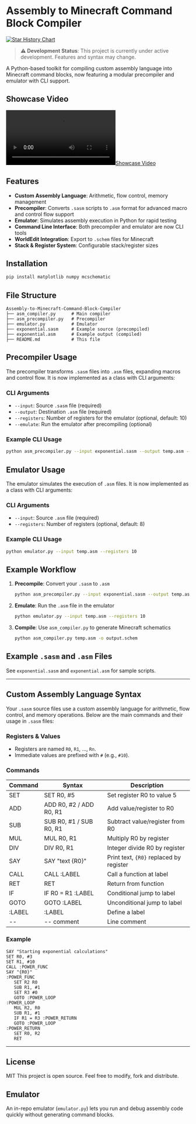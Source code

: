 # Assembly to Minecraft Command Block Compiler

[![Star History Chart](https://api.star-history.com/svg?repos=Bowser04/Assembly-to-Minecraft-Command-Block-Compiler&type=Date)](https://www.star-history.com/#Bowser04/Assembly-to-Minecraft-Command-Block-Compiler&Date)

> **⚠️ Development Status**: This project is currently under active development. Features and syntax may change.

A Python-based toolkit for compiling custom assembly language into Minecraft command blocks, now featuring a modular precompiler and emulator with CLI support.

## Showcase Video

[![Showcase Video](showcase.mp4)](showcase.mp4)

## Features

- **Custom Assembly Language**: Arithmetic, flow control, memory management
- **Precompiler**: Converts `.sasm` scripts to `.asm` format for advanced macro and control flow support
- **Emulator**: Simulates assembly execution in Python for rapid testing
- **Command Line Interface**: Both precompiler and emulator are now CLI tools
- **WorldEdit Integration**: Export to `.schem` files for Minecraft
- **Stack & Register System**: Configurable stack/register sizes

## Installation

```bash
pip install matplotlib numpy mcschematic
```

## File Structure

```
Assembly-to-Minecraft-Command-Block-Compiler
├── asm_compiler.py      # Main compiler
├── asm_precompiler.py   # Precompiler
├── emulator.py          # Emulator
├── exponential.sasm     # Example source (precompiled)
├── exponential.asm      # Example output (compiled)
├── README.md            # This file
```

## Precompiler Usage


The precompiler transforms `.sasm` files into `.asm` files, expanding macros and control flow. It is now implemented as a class with CLI arguments:

### CLI Arguments

- `--input`: Source `.sasm` file (required)
- `--output`: Destination `.asm` file (required)
- `--registers`: Number of registers for the emulator (optional, default: 10)
- `--emulate`: Run the emulator after precompiling (optional)

### Example CLI Usage

```bash
python asm_precompiler.py --input exponential.sasm --output temp.asm --registers 10 --emulate
```

## Emulator Usage


The emulator simulates the execution of `.asm` files. It is now implemented as a class with CLI arguments:

### CLI Arguments

- `--input`: Source `.asm` file (required)
- `--registers`: Number of registers (optional, default: 8)

### Example CLI Usage

```bash
python emulator.py --input temp.asm --registers 10
```

## Example Workflow

1. **Precompile**: Convert your `.sasm` to `.asm`
   ```bash
   python asm_precompiler.py --input exponential.sasm --output temp.asm --registers 10
   ```
2. **Emulate**: Run the `.asm` file in the emulator
   ```bash
   python emulator.py --input temp.asm --registers 10
   ```
3. **Compile**: Use `asm_compiler.py` to generate Minecraft schematics
   ```bash
   python asm_compiler.py temp.asm -o output.schem
   ```

## Example `.sasm` and `.asm` Files

See `exponential.sasm` and `exponential.asm` for sample scripts.

---

## Custom Assembly Language Syntax

Your `.sasm` source files use a custom assembly language for arithmetic, flow control, and memory operations. Below are the main commands and their usage in `.sasm` files:

### Registers & Values
- Registers are named `R0`, `R1`, ..., `Rn`.
- Immediate values are prefixed with `#` (e.g., `#10`).

### Commands

| Command      | Syntax                              | Description                                 |
|------------- |-------------------------------------|---------------------------------------------|
| SET          | SET R0, #5                          | Set register R0 to value 5                  |
| ADD          | ADD R0, #2 / ADD R0, R1             | Add value/register to R0                    |
| SUB          | SUB R0, #1 / SUB R0, R1             | Subtract value/register from R0             |
| MUL          | MUL R0, R1                          | Multiply R0 by register                     |
| DIV          | DIV R0, R1                          | Integer divide R0 by register               |
| SAY          | SAY "text {R0}"                     | Print text, `{R0}` replaced by register     |
| CALL         | CALL :LABEL                         | Call a function at label                    |
| RET          | RET                                 | Return from function                        |
| IF           | IF R0 = R1 :LABEL                   | Conditional jump to label                   |
| GOTO         | GOTO :LABEL                         | Unconditional jump to label                 |
| :LABEL       | :LABEL                              | Define a label                              |
| --           | -- comment                          | Line comment                                |

### Example

```sasm
SAY "Starting exponential calculations"
SET R0, #3
SET R1, #10
CALL :POWER_FUNC
SAY "{R0}"
:POWER_FUNC
   SET R2 R0
   SUB R1, #1
   SET R3 #0
   GOTO :POWER_LOOP
:POWER_LOOP
   MUL R2, R0
   SUB R1, #1
   IF R1 = R3 :POWER_RETURN
   GOTO :POWER_LOOP
:POWER_RETURN
   SET R0, R2
   RET
```

---

## License
MIT
This project is open source. Feel free to modify, fork and distribute.

## Emulator

An in-repo emulator (`emulator.py`) lets you run and debug assembly code quickly without generating command blocks.

